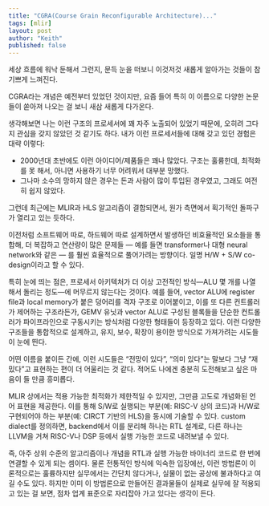 ```yaml
---
title: "CGRA(Course Grain Reconfigurable Architecture)..."
tags: [mlir]
layout: post
author: "Keith"
published: false
---
```


세상 흐름에 워낙 둔해서 그런지, 문득 눈을 떠보니 이것저것 새롭게 알아가는 것들이 참 기쁘게 느껴진다.

CGRA라는 개념은 예전부터 있었던 것이지만, 요즘 들어 특히 이 이름으로 다양한 논문들이 쏟아져 나오는 걸 보니 새삼 새롭게 다가온다.

생각해보면 나는 이런 구조의 프로세서에 꽤 자주 노출되어 있었기 때문에, 오히려 그다지 관심을 갖지 않았던 것 같기도 하다.
내가 이런 프로세서들에 대해 갖고 있던 경험은 대략 이렇다:
- 2000년대 초반에도 이런 아이디어/제품들은 꽤나 많았다. 구조는 훌륭한데, 최적화를 못 해서, 아니면 사용하기 너무 어려워서 대부분 망했다.
- 그나마 소수의 망하지 않은 경우는 돈과 사람이 많이 투입된 경우였고, 그래도 여전히 쉽지 않았다.

그런데 최근에는 MLIR과 HLS 알고리즘이 결합되면서, 원가 측면에서 획기적인 돌파구가 열리고 있는 듯하다.

이전처럼 소프트웨어 따로, 하드웨어 따로 설계하면서 발생하던 비효율적인 요소들을 통합해, 더 복잡하고 연산량이 많은 문제들 — 예를 들면 transformer나 대형 neural network와 같은 — 를 훨씬 효율적으로 풀어가려는 방향이다. 일명 H/W + S/W co-design이라고 할 수 있다.

특히 눈에 띄는 점은, 프로세서 아키텍처가 더 이상 고전적인 방식—ALU 몇 개를 나열해서 돌리는 정도—에 머무르지 않는다는 것이다.
예를 들어, vector ALU에 register file과 local memory가 붙은 덩어리를 격자 구조로 이어붙이고, 이를 또 다른 컨트롤러가 제어하는 구조라든가, GEMV 유닛과 vector ALU로 구성된 블록들을 단순한 컨트롤러가 파이프라인으로 구동시키는 방식처럼 다양한 형태들이 등장하고 있다.
이런 다양한 구조들을 통합적으로 설계하고, 유지, 보수, 확장이 용이한 방식으로 가져가려는 시도들이 눈에 띈다.

어떤 이름을 붙이든 간에, 이런 시도들은 “전망이 있다”, “의미 있다”는 말보다 그냥 “재밌다”고 표현하는 편이 더 어울리는 것 같다. 적어도 나에겐 충분히 도전해보고 싶은 마음이 들 만큼 흥미롭다.

MLIR 상에서는 적용 가능한 최적화가 제한적일 수 있지만, 그만큼 고도로 개념화된 언어 표현을 제공한다. 이를 통해 S/W로 실행되는 부분(예: RISC-V 상의 코드)과 H/W로 구현되어야 하는 부분(예: CIRCT 기반의 HLS)을 동시에 기술할 수 있다.
custom dialect를 정의하면, backend에서 이를 분리해 하나는 RTL 설계로, 다른 하나는 LLVM을 거쳐 RISC-V나 DSP 등에서 실행 가능한 코드로 내려보낼 수 있다.

즉, 아주 상위 수준의 알고리즘이나 개념을 RTL과 실행 가능한 바이너리 코드로 한 번에 연결할 수 있게 되는 셈이다.
물론 전통적인 방식에 익숙한 입장에선, 이런 방법론이 이론적으로는 훌륭하지만 실무에서는 간단치 않다거나, 실물이 없는 공상에 불과하다고 여길 수도 있다.
하지만 이미 이 방법론으로 만들어진 결과물들이 실제로 실무에 잘 적용되고 있는 걸 보면, 점차 업계 표준으로 자리잡아 가고 있다는 생각이 든다.